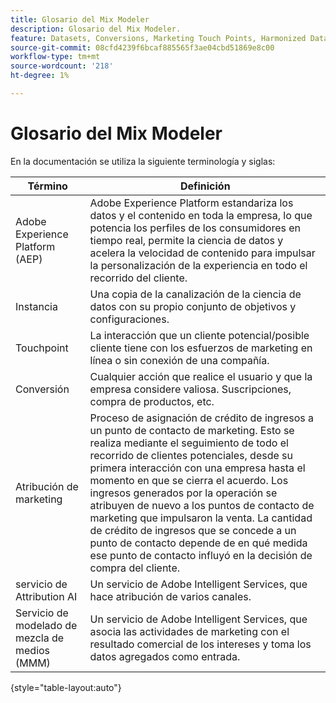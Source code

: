 ```yaml
---
title: Glosario del Mix Modeler
description: Glosario del Mix Modeler.
feature: Datasets, Conversions, Marketing Touch Points, Harmonized Data
source-git-commit: 08cfd4239f6bcaf885565f3ae04cbd51869e8c00
workflow-type: tm+mt
source-wordcount: '218'
ht-degree: 1%

---
```


# Glosario del Mix Modeler

En la documentación se utiliza la siguiente terminología y siglas:

| Término | Definición |
|---|---|
| Adobe Experience Platform (AEP) | Adobe Experience Platform estandariza los datos y el contenido en toda la empresa, lo que potencia los perfiles de los consumidores en tiempo real, permite la ciencia de datos y acelera la velocidad de contenido para impulsar la personalización de la experiencia en todo el recorrido del cliente. |
| Instancia | Una copia de la canalización de la ciencia de datos con su propio conjunto de objetivos y configuraciones. |
| Touchpoint | La interacción que un cliente potencial/posible cliente tiene con los esfuerzos de marketing en línea o sin conexión de una compañía. |
| Conversión | Cualquier acción que realice el usuario y que la empresa considere valiosa. Suscripciones, compra de productos, etc. |
| Atribución de marketing | Proceso de asignación de crédito de ingresos a un punto de contacto de marketing. Esto se realiza mediante el seguimiento de todo el recorrido de clientes potenciales, desde su primera interacción con una empresa hasta el momento en que se cierra el acuerdo. Los ingresos generados por la operación se atribuyen de nuevo a los puntos de contacto de marketing que impulsaron la venta. La cantidad de crédito de ingresos que se concede a un punto de contacto depende de en qué medida ese punto de contacto influyó en la decisión de compra del cliente. |
| servicio de Attribution AI | Un servicio de Adobe Intelligent Services, que hace atribución de varios canales. |
| Servicio de modelado de mezcla de medios (MMM) | Un servicio de Adobe Intelligent Services, que asocia las actividades de marketing con el resultado comercial de los intereses y toma los datos agregados como entrada. |

{style="table-layout:auto"}

